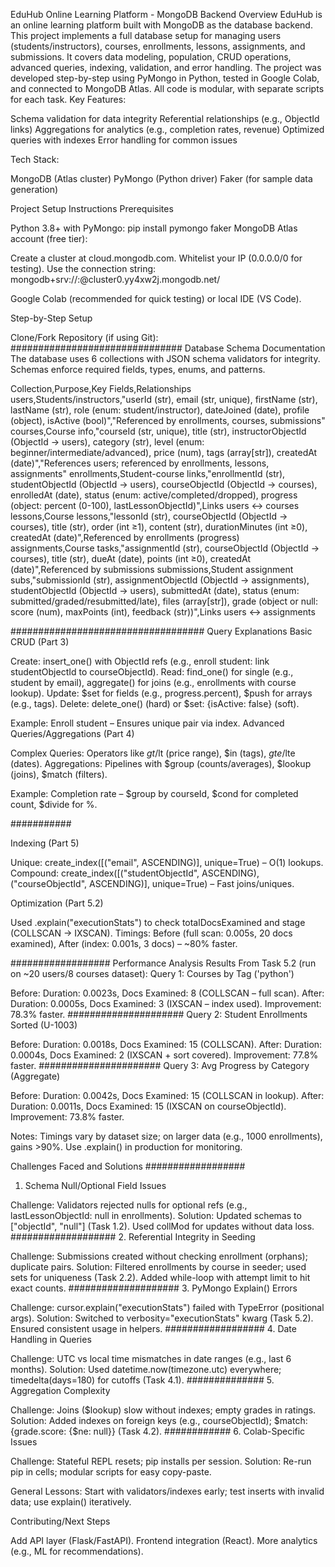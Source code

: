 EduHub Online Learning Platform - MongoDB Backend
Overview
EduHub is an online learning platform built with MongoDB as the database backend. This project implements a full database setup for managing users (students/instructors), courses, enrollments, lessons, assignments, and submissions. It covers data modeling, population, CRUD operations, advanced queries, indexing, validation, and error handling.
The project was developed step-by-step using PyMongo in Python, tested in Google Colab, and connected to MongoDB Atlas. All code is modular, with separate scripts for each task.
Key Features:

Schema validation for data integrity
Referential relationships (e.g., ObjectId links)
Aggregations for analytics (e.g., completion rates, revenue)
Optimized queries with indexes
Error handling for common issues

Tech Stack:

MongoDB (Atlas cluster)
PyMongo (Python driver)
Faker (for sample data generation)


Project Setup Instructions
Prerequisites

Python 3.8+ with PyMongo: pip install pymongo faker
MongoDB Atlas account (free tier):

Create a cluster at cloud.mongodb.com.
Whitelist your IP (0.0.0.0/0 for testing).
Use the connection string: mongodb+srv://<username>:<password>@cluster0.yy4xw2j.mongodb.net/


Google Colab (recommended for quick testing) or local IDE (VS Code).

Step-by-Step Setup

Clone/Fork Repository (if using Git):
###############################
Database Schema Documentation
The database uses 6 collections with JSON schema validators for integrity. Schemas enforce required fields, types, enums, and patterns.

Collection,Purpose,Key Fields,Relationships
users,Students/instructors,"userId (str), email (str, unique), firstName (str), lastName (str), role (enum: student/instructor), dateJoined (date), profile (object), isActive (bool)","Referenced by enrollments, courses, submissions"
courses,Course info,"courseId (str, unique), title (str), instructorObjectId (ObjectId → users), category (str), level (enum: beginner/intermediate/advanced), price (num), tags (array[str]), createdAt (date)","References users; referenced by enrollments, lessons, assignments"
enrollments,Student-course links,"enrollmentId (str), studentObjectId (ObjectId → users), courseObjectId (ObjectId → courses), enrolledAt (date), status (enum: active/completed/dropped), progress (object: percent (0-100), lastLessonObjectId)",Links users ↔ courses
lessons,Course lessons,"lessonId (str), courseObjectId (ObjectId → courses), title (str), order (int ≥1), content (str), durationMinutes (int ≥0), createdAt (date)",Referenced by enrollments (progress)
assignments,Course tasks,"assignmentId (str), courseObjectId (ObjectId → courses), title (str), dueAt (date), points (int ≥0), createdAt (date)",Referenced by submissions
submissions,Student assignment subs,"submissionId (str), assignmentObjectId (ObjectId → assignments), studentObjectId (ObjectId → users), submittedAt (date), status (enum: submitted/graded/resubmitted/late), files (array[str]), grade (object or null: score (num), maxPoints (int), feedback (str))",Links users ↔ assignments


###################################
Query Explanations
Basic CRUD (Part 3)

Create: insert_one() with ObjectId refs (e.g., enroll student: link studentObjectId to courseObjectId).
Read: find_one() for single (e.g., student by email), aggregate() for joins (e.g., enrollments with course lookup).
Update: $set for fields (e.g., progress.percent), $push for arrays (e.g., tags).
Delete: delete_one() (hard) or $set: {isActive: false} (soft).

Example: Enroll student – Ensures unique pair via index.
Advanced Queries/Aggregations (Part 4)

Complex Queries: Operators like $gt/$lt (price range), $in (tags), $gte/$lte (dates).
Aggregations: Pipelines with $group (counts/averages), $lookup (joins), $match (filters).

Example: Completion rate – $group by courseId, $cond for completed count, $divide for %.

###########

Indexing (Part 5)

Unique: create_index([("email", ASCENDING)], unique=True) – O(1) lookups.
Compound: create_index([("studentObjectId", ASCENDING), ("courseObjectId", ASCENDING)], unique=True) – Fast joins/uniques.

Optimization (Part 5.2)

Used .explain("executionStats") to check totalDocsExamined and stage (COLLSCAN → IXSCAN).
Timings: Before (full scan: 0.005s, 20 docs examined), After (index: 0.001s, 3 docs) – ~80% faster.

##################
Performance Analysis Results
From Task 5.2 (run on ~20 users/8 courses dataset):
Query 1: Courses by Tag ('python')

Before: Duration: 0.0023s, Docs Examined: 8 (COLLSCAN – full scan).
After: Duration: 0.0005s, Docs Examined: 3 (IXSCAN – index used).
Improvement: 78.3% faster.
#####################
Query 2: Student Enrollments Sorted (U-1003)

Before: Duration: 0.0018s, Docs Examined: 15 (COLLSCAN).
After: Duration: 0.0004s, Docs Examined: 2 (IXSCAN + sort covered).
Improvement: 77.8% faster.
######################
Query 3: Avg Progress by Category (Aggregate)

Before: Duration: 0.0042s, Docs Examined: 15 (COLLSCAN in lookup).
After: Duration: 0.0011s, Docs Examined: 15 (IXSCAN on courseObjectId).
Improvement: 73.8% faster.

Notes: Timings vary by dataset size; on larger data (e.g., 1000 enrollments), gains >90%. Use .explain() in production for monitoring.

Challenges Faced and Solutions
##################
1. Schema Null/Optional Field Issues

Challenge: Validators rejected nulls for optional refs (e.g., lastLessonObjectId: null in enrollments).
Solution: Updated schemas to ["objectId", "null"] (Task 1.2). Used collMod for updates without data loss.
###################
2. Referential Integrity in Seeding

Challenge: Submissions created without checking enrollment (orphans); duplicate pairs.
Solution: Filtered enrollments by course in seeder; used sets for uniqueness (Task 2.2). Added while-loop with attempt limit to hit exact counts.
####################
3. PyMongo Explain() Errors

Challenge: cursor.explain("executionStats") failed with TypeError (positional args).
Solution: Switched to verbosity="executionStats" kwarg (Task 5.2). Ensured consistent usage in helpers.
##################
4. Date Handling in Queries

Challenge: UTC vs local time mismatches in date ranges (e.g., last 6 months).
Solution: Used datetime.now(timezone.utc) everywhere; timedelta(days=180) for cutoffs (Task 4.1).
##############
5. Aggregation Complexity

Challenge: Joins ($lookup) slow without indexes; empty grades in ratings.
Solution: Added indexes on foreign keys (e.g., courseObjectId); $match: {grade.score: {$ne: null}} (Task 4.2).
############
6. Colab-Specific Issues

Challenge: Stateful REPL resets; pip installs per session.
Solution: Re-run pip in cells; modular scripts for easy copy-paste.

General Lessons: Start with validators/indexes early; test inserts with invalid data; use explain() iteratively.

Contributing/Next Steps

Add API layer (Flask/FastAPI).
Frontend integration (React).
More analytics (e.g., ML for recommendations).
